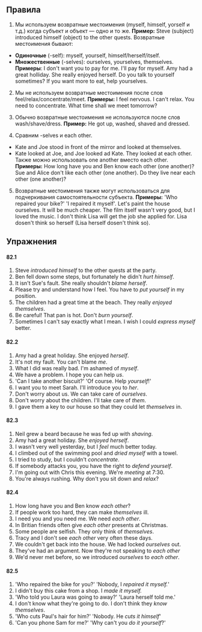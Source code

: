 ## Правила
1) Мы используем возвратные местоимения (myself, himself, yorself и т.д.) когда субъект и объект — одно и то же.
**Пример:** Steve (subject) introduced himself (object) to the other quests.
Возвратные местоимения бывают:
* **Одиночные** (-self): myself, yourself, himself/herself/itself.
* **Множественные** (-selves): ourselves, yourselves, themselves.
**Примеры**:
I don't want you to pay for me. I'll pay for myself.
Amy had a great holliday. She really enjoyed herself.
Do you talk to yourself sometimes?
If you want more to eat, help yourselves.

2) Мы не используем возвратные местоимения после слов feel/relax/concentrate/meet.
**Примеры:**
I feel nervous. I can't relax.
You need to concentrate.
What time shall we meet tomorrow?

3) Обычно возвратные местоимения не используются после слов wash/shave/dress.
**Пример:** He got up, washed, shaved and dressed.

4) Сравним -selves и each other.
* Kate and Joe stood in front of the mirror and looked at themselves.
* Kate looked at Joe, and Joe looked ad Kate. They looked at each other.
Также можно использовать one another вместо each other.
**Примеры:**
How long have you and Ben know each other (one another)?
Sue and Alice don't like each other (one another).
Do they live near each other (one another)?

5) Возвратные местоимения также могут использоваться для подчеркивания самостоятельности субъекта.
**Примеры:**
'Who repaired your bike?' 'I repaired it myself'.
Let's paint the house ourselves. It will be much cheaper.
The film itself wasn't very good, but I loved the music.
I don't think Lisa will get the job she applied for. Lisa dosen't think so herself (Lisa herself dosen't think so).

## Упражнения
#### 82.1
1) Steve *introduced himself* to the other quests at the party.
2) Ben fell down some steps, but fortunately he didn't *hurt himself*.
3) It isn't Sue's fault. She really shouldn't *blame herself*.
4) Please try and understand how I feel. You have to *put yourself* in my position.
5) The children had a great time at the beach. They really *enjoyed themselves*.
6) Be careful! That pan is hot. Don't *burn yourself*.
7) Sometimes I can't say exactly what I mean. I wish I could *express myself* better.
#### 82.2
1) Amy had a great holiday. She enjoyed *herself*.
2) It's not my fault. You can't blame *me*.
3) What I did was really bad. I'm ashamed of *myself*.
4) We have a problem. I hope you can help *us*.
5) 'Can I take another biscuit?' 'Of course. Help *yourself*!'
6) I want you to meet Sarah. I'll introduce you to *her*.
7) Don't worry about us. We can take care of *ourselves*.
8) Don't worry about the children. I'll take care of *them*.
9) I gave them a key to our house so that they could let *themselves* in.
#### 82.3
1) Neil grew a beard because he was fed up with *shaving*.
2) Amy had a great holiday. She *enjoyed herself*.
3) I wasn't very well yesterday, but I *feel* much better today.
4) I climbed out of the swimming pool and *dried myself* with a towel.
5) I tried to study, but I couldn't *concentrate*.
6) If somebody attacks you, you have the right to *defend yourself*.
7) I'm going out with Chris this evening. We're *meeting* at 7:30.
8) You're always rushing. Why don't you sit down and *relax*?
#### 82.4
1) How long have you and Ben know *each other*?
2) If people work too hard, they can make *themselves* ill.
3) I need you and you need me. We need *each other*.
4) In Britian friends often give *each other* presents at Christmas.
5) Some people are selfish. They only think of *themselves*.
6) Tracy and I don't see *each other* very often these days.
7) We couldn't get back into the house. We had locked *ourselves* out.
8) They've had an argument. Now they're not speaking to *each other*
9) We'd never met before, so we introduced *ourselves* to *each other*.
#### 82.5
1) 'Who repaired the bike for you?' 'Nobody, I *repaired it myself.*'
2) I didn't buy this cake from a shop. I *made it myself.*
3) 'Who told you Laura was going to away?' 'Laura herself told me.'
4) I don't know what they're going to do. I don't think they *know themselves*.
5) 'Who cuts Paul's hair for him?' 'Nobody. He *cuts it himself*'
6) 'Can you phone Sam for me?' 'Why can't you *do it yourself*?'

